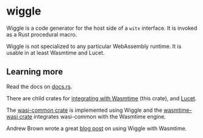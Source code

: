 # wiggle

Wiggle is a code generator for the host side of a `witx` interface. It is
invoked as a Rust procedural macro.

Wiggle is not specialized to any particular WebAssembly runtime. It is usable
in at least Wasmtime and Lucet.

## Learning more

Read the docs on [docs.rs](https://docs.rs/wiggle/).

There are child crates for [integrating with Wasmtime](https://github.com/bytecodealliance/wasmtime/tree/main/crates/wiggle) (this crate), and [Lucet](https://github.com/bytecodealliance/lucet/tree/main/lucet-wiggle).

The [wasi-common crate](https://github.com/bytecodealliance/wasmtime/tree/main/crates/wasi-common) is implemented using Wiggle and the [wasmtime-wasi
crate](https://github.com/bytecodealliance/wasmtime/tree/main/crates/wasi) integrates wasi-common with the Wasmtime engine.

Andrew Brown wrote a great [blog post](https://bytecodealliance.org/articles/implementing-wasi-nn-in-wasmtime) on using Wiggle with Wasmtime.

